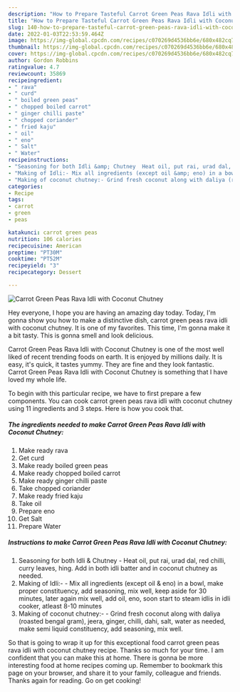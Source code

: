 ```yaml
---
description: "How to Prepare Tasteful Carrot Green Peas Rava Idli with Coconut Chutney"
title: "How to Prepare Tasteful Carrot Green Peas Rava Idli with Coconut Chutney"
slug: 140-how-to-prepare-tasteful-carrot-green-peas-rava-idli-with-coconut-chutney
date: 2022-01-03T22:53:59.464Z
image: https://img-global.cpcdn.com/recipes/c070269d4536bb6e/680x482cq70/carrot-green-peas-rava-idli-with-coconut-chutney-recipe-main-photo.jpg
thumbnail: https://img-global.cpcdn.com/recipes/c070269d4536bb6e/680x482cq70/carrot-green-peas-rava-idli-with-coconut-chutney-recipe-main-photo.jpg
cover: https://img-global.cpcdn.com/recipes/c070269d4536bb6e/680x482cq70/carrot-green-peas-rava-idli-with-coconut-chutney-recipe-main-photo.jpg
author: Gordon Robbins
ratingvalue: 4.7
reviewcount: 35869
recipeingredient:
- " rava"
- " curd"
- " boiled green peas"
- " chopped boiled carrot"
- " ginger chilli paste"
- " chopped coriander"
- " fried kaju"
- " oil"
- " eno"
- " Salt"
- " Water"
recipeinstructions:
- "Seasoning for both Idli &amp; Chutney  Heat oil, put rai, urad dal, red chilli, curry leaves, hing. Add in both idli batter and in coconut chutney as needed."
- "Making of Idli:- Mix all ingredients (except oil &amp; eno) in a bowl, make proper constituency, add seasoning, mix well, keep aside for 30 minutes, later again mix well, add oil, eno, soon start to steam idlis in idli cooker, atleast 8-10 minutes"
- "Making of coconut chutney:- Grind fresh coconut along with daliya (roasted bengal gram), jeera, ginger, chilli, dahi, salt, water as needed, make semi liquid constituency, add seasoning, mix well."
categories:
- Recipe
tags:
- carrot
- green
- peas

katakunci: carrot green peas 
nutrition: 106 calories
recipecuisine: American
preptime: "PT30M"
cooktime: "PT52M"
recipeyield: "3"
recipecategory: Dessert

---
```



![Carrot Green Peas Rava Idli with Coconut Chutney](https://img-global.cpcdn.com/recipes/c070269d4536bb6e/680x482cq70/carrot-green-peas-rava-idli-with-coconut-chutney-recipe-main-photo.jpg)

Hey everyone, I hope you are having an amazing day today. Today, I'm gonna show you how to make a distinctive dish, carrot green peas rava idli with coconut chutney. It is one of my favorites. This time, I'm gonna make it a bit tasty. This is gonna smell and look delicious.

Carrot Green Peas Rava Idli with Coconut Chutney is one of the most well liked of recent trending foods on earth. It is enjoyed by millions daily. It is easy, it's quick, it tastes yummy. They are fine and they look fantastic. Carrot Green Peas Rava Idli with Coconut Chutney is something that I have loved my whole life.




To begin with this particular recipe, we have to first prepare a few components. You can cook carrot green peas rava idli with coconut chutney using 11 ingredients and 3 steps. Here is how you cook that.

<!--inarticleads1-->

##### The ingredients needed to make Carrot Green Peas Rava Idli with Coconut Chutney:

1. Make ready  rava
1. Get  curd
1. Make ready  boiled green peas
1. Make ready  chopped boiled carrot
1. Make ready  ginger chilli paste
1. Take  chopped coriander
1. Make ready  fried kaju
1. Take  oil
1. Prepare  eno
1. Get  Salt
1. Prepare  Water




<!--inarticleads2-->

##### Instructions to make Carrot Green Peas Rava Idli with Coconut Chutney:

1. Seasoning for both Idli &amp; Chutney  - Heat oil, put rai, urad dal, red chilli, curry leaves, hing. Add in both idli batter and in coconut chutney as needed.
1. Making of Idli:- - Mix all ingredients (except oil &amp; eno) in a bowl, make proper constituency, add seasoning, mix well, keep aside for 30 minutes, later again mix well, add oil, eno, soon start to steam idlis in idli cooker, atleast 8-10 minutes
1. Making of coconut chutney:- - Grind fresh coconut along with daliya (roasted bengal gram), jeera, ginger, chilli, dahi, salt, water as needed, make semi liquid constituency, add seasoning, mix well.




So that is going to wrap it up for this exceptional food carrot green peas rava idli with coconut chutney recipe. Thanks so much for your time. I am confident that you can make this at home. There is gonna be more interesting food at home recipes coming up. Remember to bookmark this page on your browser, and share it to your family, colleague and friends. Thanks again for reading. Go on get cooking!
